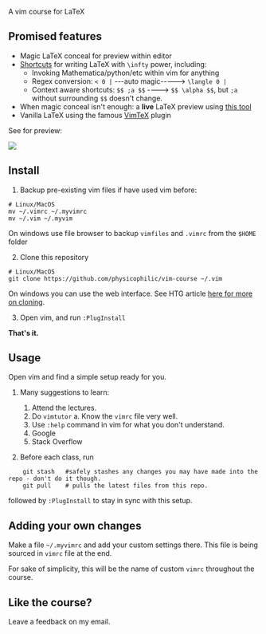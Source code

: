 
A vim course for LaTeX

## Promised features

- Magic LaTeX conceal for preview within editor 
- [Shortcuts](https://github.com/SirVer/ultisnips) for writing LaTeX with `\infty` power, including:
    * Invoking Mathematica/python/etc within vim for anything
    * Regex conversion: `< 0 |` ---auto magic-----> `\langle 0 |` 
    * Context aware shortcuts: `$$ ;a $$` ----> `$$ \alpha $$`, but `;a` without surrounding `$$` doesn't change. 
- When magic conceal isn't enough: a **live** LaTeX preview using [this tool](https://github.com/iamcco/markdown-preview.nvim)
- Vanilla LaTeX using the famous [VimTeX](https://github.com/lervag/vimtex) plugin

See for preview:

[![](http://img.youtube.com/vi/hpQBHVaFE1I/0.jpg)](http://www.youtube.com/watch?v=hpQBHVaFE1I "LaTeX with vim - demo")


## Install

1. Backup pre-existing vim files if have used vim before:

```
# Linux/MacOS
mv ~/.vimrc ~/.myvimrc
mv ~/.vim ~/.myvim
```

On windows use file browser to backup `vimfiles` and `.vimrc` from the `$HOME` folder


2. Clone this repository

```
# Linux/MacOS
git clone https://github.com/physicophilic/vim-course ~/.vim
```
On windows you can use the web interface.  See HTG article [here for more on cloning](https://www.howtogeek.com/451360/how-to-clone-a-github-repository/).

3. Open vim, and run `:PlugInstall` 

**That's it.**

## Usage

Open vim and find a simple setup ready for you.

1. Many suggestions to learn: 

    1. Attend the lectures.
    2. Do `vimtutor`
        a. Know the `vimrc` file very well.
    3. Use `:help` command in vim for what you don't understand.
    4. Google
    5. Stack Overflow


1. Before each class, run 
```
    git stash   #safely stashes any changes you may have made into the repo - don't do it though.
    git pull    # pulls the latest files from this repo.
```
followed by `:PlugInstall` to stay in sync with this setup.



## Adding your own changes

Make a file `~/.myvimrc` and add your custom settings there. 
This file is being sourced in `vimrc` file at the end.

For sake of simplicity, this will be the name of custom `vimrc` throughout the course.



## Like the course?

Leave a feedback on my email.

